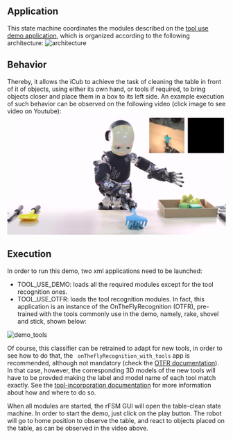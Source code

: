 ## Application
This state machine coordinates the modules described on the [tool use demo application](https://github.com/robotology/tool-affordances/blob/master/app/scripts/tool_use_demo.xml.template), which is organized according to the following architecture:
![architecture](https://github.com/robotology/tool-affordances/blob/master/app/LUA/table_clean_SM/TableCleaning_Architecture_3.png)

## Behavior
Thereby, it allows the iCub to achieve the task of cleaning the table in front of it of objects, using either its own hand, or tools if required, to bring objects closer and place them in a box to its left side.
An example execution of such behavior can be observed on the following video (click image to see video on Youtube):
[![tool use demo video](/tool_use_vidprof.png)](https://www.youtube.com/watch?v=2Jmm4zel134)

## Execution
In order to run this demo, two xml applications need to be launched:
- TOOL_USE_DEMO: loads all the required modules except for the tool recognition ones.
- TOOL_USE_OTFR: loads the tool recognition modules. In fact, this application is an instance of the OnTheFlyRecognition (OTFR), pre-trained with the tools commonly use in the demo, namely, rake, shovel and stick, shown below:

![demo_tools](https://github.com/robotology/tool-affordances/blob/master/app/LUA/table_clean_SM/Demo_tools.png)

Of course, this classifier can be retrained to adapt for new tools, in order to see how to do that, the ` onTheflyRecognition_with_tools` app is recommended, although not mandatory (check the [OTFR documentation](https://github.com/robotology/onthefly-recognition)). In that case, however, the corresponding 3D models of the new tools will have to be provded making the label and model name of each tool match exactly. See the [tool-incorporation documentation](https://github.com/robotology/tool-incorporation) for more information about how and where to do so.

When all modules are started, the rFSM GUI will open the table-clean state machine. In order to start the demo, just click on the play button. The robot will go to home position to observe the table, and react to objects placed on the table, as can be observed in the video above.
